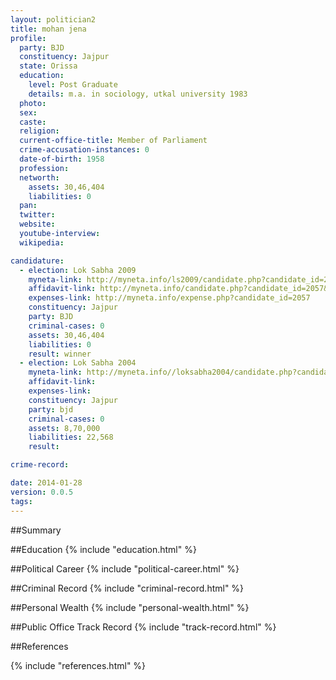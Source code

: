 ```yaml
---
layout: politician2
title: mohan jena
profile: 
  party: BJD
  constituency: Jajpur
  state: Orissa
  education: 
    level: Post Graduate
    details: m.a. in sociology, utkal university 1983
  photo: 
  sex: 
  caste: 
  religion: 
  current-office-title: Member of Parliament
  crime-accusation-instances: 0
  date-of-birth: 1958
  profession: 
  networth: 
    assets: 30,46,404
    liabilities: 0
  pan: 
  twitter: 
  website: 
  youtube-interview: 
  wikipedia: 

candidature: 
  - election: Lok Sabha 2009
    myneta-link: http://myneta.info/ls2009/candidate.php?candidate_id=2057
    affidavit-link: http://myneta.info/candidate.php?candidate_id=2057&scan=original
    expenses-link: http://myneta.info/expense.php?candidate_id=2057
    constituency: Jajpur 
    party: BJD
    criminal-cases: 0
    assets: 30,46,404
    liabilities: 0
    result: winner 
  - election: Lok Sabha 2004
    myneta-link: http://myneta.info//loksabha2004/candidate.php?candidate_id=2908
    affidavit-link: 
    expenses-link: 
    constituency: Jajpur 
    party: bjd
    criminal-cases: 0
    assets: 8,70,000
    liabilities: 22,568
    result:  

crime-record: 

date: 2014-01-28
version: 0.0.5
tags: 
---
```

##Summary


##Education
{% include "education.html" %}


##Political Career
{% include "political-career.html" %}


##Criminal Record
{% include "criminal-record.html" %}


##Personal Wealth
{% include "personal-wealth.html" %}


##Public Office Track Record
{% include "track-record.html" %}


##References


{% include "references.html" %}